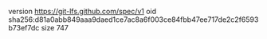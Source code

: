 version https://git-lfs.github.com/spec/v1
oid sha256:d81a0abb849aaa9daed1ce7ac8a6f003ce84fbb47ee717de2c2f6593b73ef7dc
size 747
